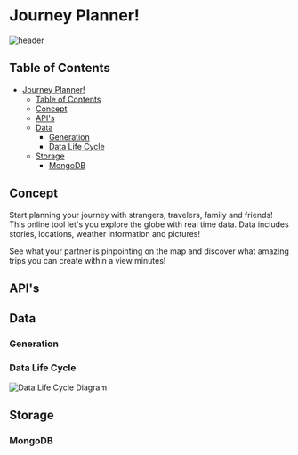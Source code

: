 # Journey Planner!
![header](https://user-images.githubusercontent.com/45421908/79559134-8191da00-80a5-11ea-8f0f-117a929a5756.jpg)


## Table of Contents
- [Journey Planner!](#journey-planner-)
  * [Table of Contents](#table-of-contents)
  * [Concept](#concept)
  * [API's](#api-s)
  * [Data](#data)
    + [Generation](#generation)
    + [Data Life Cycle](#data-life-cycle)
  * [Storage](#storage)
    + [MongoDB](#mongodb)

## Concept
Start planning your journey with strangers, travelers, family and friends! This online tool let's you explore the globe with real time data. Data includes stories, locations, weather information and pictures!

See what your partner is pinpointing on the map and discover what amazing trips you can create within a view minutes!

## API's

## Data

### Generation

### Data Life Cycle
![Data Life Cycle Diagram](https://user-images.githubusercontent.com/45421908/79559360-d9304580-80a5-11ea-9b39-75078b84958c.jpg)


## Storage

### MongoDB

